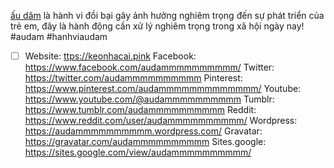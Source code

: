 <a href="https://keonhacai.click/">ấu dâm</a> là hành vi đồi bại gây ảnh hưởng nghiêm trọng đến sự phát triển của trẻ em, đây là hành động cần xử lý nghiêm trọng trong xã hội ngày nay!
#audam #hanhviaudam
- [ ] Website: <a href="https://keonhacai.click">ttps://keonhacai.pink</a>
Facebook: <a href="https://www.facebook.com/audammmmmmmmmm/">https://www.facebook.com/audammmmmmmmmm/</a>
Twitter: <a href="https://twitter.com/audammmmmmmmmm">https://twitter.com/audammmmmmmmmm</a>
Pinterest: <a href="https://www.pinterest.com/audammmmmmmmmmmmm/">https://www.pinterest.com/audammmmmmmmmmmmm/</a>
Youtube: <a href="https://www.youtube.com/@audammmmmmmmmm">https://www.youtube.com/@audammmmmmmmmm</a>
Tumblr: <a href="https://www.tumblr.com/audammmmmmmmmm">https://www.tumblr.com/audammmmmmmmmm</a>
Reddit: <a href="https://www.reddit.com/user/audammmmmmmmmm/">https://www.reddit.com/user/audammmmmmmmmm/</a>
Wordpress: <a href="https://audammmmmmmmmm.wordpress.com/">https://audammmmmmmmmm.wordpress.com/</a>
Gravatar: <a href="https://gravatar.com/audammmmmmmmmm">https://gravatar.com/audammmmmmmmmm</a>
Sites.google: <a href="https://sites.google.com/view/audammmmmmmmmm/">https://sites.google.com/view/audammmmmmmmmm/</a>